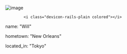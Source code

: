 ![image](https://github.com/user-attachments/assets/b34b43aa-d64a-4d66-b509-f9b6df7ef88f)


            <i class="devicon-rails-plain colored"></i>
            
<p>name: "Will"</p>
<p>hometown: "New Orleans"</p>
<p>located_in: "Tokyo"</p>


<!---
MaddRussian/MaddRussian is a ✨ special ✨ repository because its `README.md` (this file) appears on your GitHub profile.
You can click the Preview link to take a look at your changes.
--->
